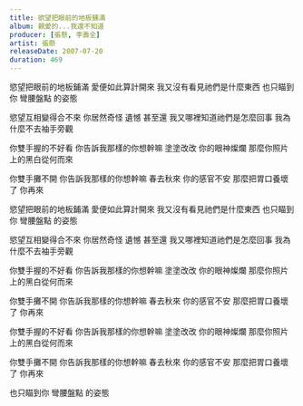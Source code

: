```yaml
---
title: 欲望把眼前的地板鋪滿
album: 親愛的...我還不知道
producer: [張懸, 李壽全]
artist: 張懸
releaseDate: 2007-07-20
duration: 469
---
```

慾望把眼前的地板鋪滿
愛便如此算計開來
我又沒有看見祂們是什麼東西
也只瞄到你 彎腰盤點 的姿態

慾望互相變得合不來
你居然奇怪 遺憾 甚至還
我又哪裡知道祂們是怎麼回事
我為什麼不去袖手旁觀

你雙手握的不好看
你告訴我那樣的你想幹嘛 塗塗改改
你的眼神燦爛
那麼你照片上的黑白從何而來

你雙手攤不開
你告訴我那樣的你想幹嘛 春去秋來
你的感官不安
那麼把胃口養壞了
你再來

慾望把眼前的地板鋪滿
愛便如此算計開來
我又沒有看見祂們是什麼東西
也只瞄到你 彎腰盤點 的姿態

慾望互相變得合不來
你居然奇怪 遺憾 甚至還
我又哪裡知道祂們是怎麼回事
我為什麼不去袖手旁觀

你雙手握的不好看
你告訴我那樣的你想幹嘛 塗塗改改
你的眼神燦爛
那麼你照片上的黑白從何而來

你雙手攤不開
你告訴我那樣的你想幹嘛 春去秋來
你的感官不安
那麼把胃口養壞了
你再來

你雙手握的不好看
你告訴我那樣的你想幹嘛 塗塗改改
你的眼神燦爛
那麼你照片上的黑白從何而來

你雙手攤不開
你告訴我那樣的你想幹嘛 春去秋來
你的感官不安
那麼把胃口養壞了
你再來

也只瞄到你 彎腰盤點 的姿態